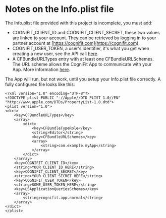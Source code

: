 # Notes on the Info.plist file

The Info.plist file provided with this project is incomplete, you must add:
- COGNIFIT_CLIENT_ID and COGNIFIT_CLIENT_SECRET, these two values are linked to your account. They can be retrieved by logging in to your partner account at [https://cognifit.com](https://cognifit.com)
- COGNIFIT_USER_TOKEN, a user's identifier, it's what you get when creating a new user, see the API call [here](https://cognifitapiv2.docs.apiary.io/#reference/0/user-registration/create-new-user-account).
- A CFBundleURLTypes entry with at least one CFBundleURLSchemes. The URL scheme allows the CogniFit App to communicate with your App. More information [here](https://developer.apple.com/documentation/xcode/defining-a-custom-url-scheme-for-your-app).

The App will run, but not work, until you setup your Info.plist file correctly. A fully configured file looks like this:
```
<?xml version="1.0" encoding="UTF-8"?>
<!DOCTYPE plist PUBLIC "-//Apple//DTD PLIST 1.0//EN" "http://www.apple.com/DTDs/PropertyList-1.0.dtd">
<plist version="1.0">
<dict>
    <key>CFBundleURLTypes</key>
    <array>
        <dict>
            <key>CFBundleTypeRole</key>
            <string>Editor</string>
            <key>CFBundleURLSchemes</key>
            <array>
                <string>com.example.myApp</string>
            </array>
        </dict>
    </array>
    <key>COGNIFIT_CLIENT_ID</key>
    <string>YOUR_CLIENT_ID_HERE</string>
    <key>COGNIFIT_CLIENT_SECRET</key>
    <string>YOUR_CLIENT_SECRET_HERE</string>
    <key>COGNIFIT_USER_TOKEN</key>
    <string>SOME_USER_TOKEN_HERE</string>
    <key>LSApplicationQueriesSchemes</key>
    <array>
        <string>cognifit.app.normal</string>
    </array>
</dict>
</plist>
```
